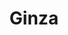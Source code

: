 ---
layout: place
title: Ginza
permalink: /california/fullerton/ginza.html
stateAbbr: CA
stateName: California
cityName: Fullerton
seo:
  type: restaurant
  links: null
place_id: ChIJkzhaf5zV3IAR3kAN4rLZ6wI
photos:
  - name: >-
      places/ChIJkzhaf5zV3IAR3kAN4rLZ6wI/photos/AeeoHcJMG_p9pZGl-eQeVPGSJ_9Z6cT2YkMfP5u3Vd7LZjz16YFDbvTCfAcDCbP3R2s7hsClY3PvtkZ3ymTh7g0e1Dm25VvmKmNugHtrqIq44oPTT5GeSUl8r2oIWGyOuL764sP_F-Vt05jiwXZcKmBLyv13JIVlr8MTlbBO5tlTHwCVLrOmyaadMudDcyr6Ophvr72pZctg1368_pUG8k4Cz4a4cSLRkv1x5Yf_OydRZfuPW9qoMxCMPnfXue5x5__4AXJWQ9RFFs1OYy19csmr6JlD8obd_2x3qWZRX1qguA63PA
    widthPx: 4800
    heightPx: 2700
    authorAttributions:
      - displayName: Ginza
        uri: https://maps.google.com/maps/contrib/113407304703335348632
        photoUri: >-
          https://lh3.googleusercontent.com/a-/ALV-UjXdZxbvC_fjF1bWqi20E7mylu5LhXUVjtnFekZ1X1nmUqjDB-k=s100-p-k-no-mo
    flagContentUri: >-
      https://www.google.com/local/imagery/report/?cb_client=maps_api_places.places_api&image_key=!1e10!2sAF1QipNdHT_O9yRGxLUfr2hON7siyzK4Q6FhIQV5m79a&hl=en-US
    googleMapsUri: >-
      https://www.google.com/maps/place//data=!3m4!1e2!3m2!1sAF1QipNdHT_O9yRGxLUfr2hON7siyzK4Q6FhIQV5m79a!2e10!4m2!3m1!1s0x80dcd59c7f5a3893:0x2ebd9b2e20d40de
  - name: >-
      places/ChIJkzhaf5zV3IAR3kAN4rLZ6wI/photos/AeeoHcLlbhFcdM45ZPtLSsobKCqsd_ZmK6-8K0iUyZW3WtuCXUTYb2JDziHEytz1te9XATKlxWP1i825SvXM2rO6pDBL8H3VQPqAcw57UmFLCVzbg6rsbsYYDPflH0gF8KbM4o619PxKxKvZuB-SwBHKYYxw0OkbVOEUrXVcKHE7a9gfWgUwwM4amHuq0YjynIcv5sK89n9vmiKiaAwHUZJQgoVpsl0v1FGjrRvlkzdzysLSeNDBXE64q0P_S1zPgWNkgIgnWqk_wZEKNVEaAuUtcjOr6fn5dfW1wHD6fCnSDQiM3g
    widthPx: 3878
    heightPx: 2988
    authorAttributions:
      - displayName: Ginza
        uri: https://maps.google.com/maps/contrib/113407304703335348632
        photoUri: >-
          https://lh3.googleusercontent.com/a-/ALV-UjXdZxbvC_fjF1bWqi20E7mylu5LhXUVjtnFekZ1X1nmUqjDB-k=s100-p-k-no-mo
    flagContentUri: >-
      https://www.google.com/local/imagery/report/?cb_client=maps_api_places.places_api&image_key=!1e10!2sAF1QipOiziCGLvVidTbE-HNqpGjFQD3drn51nhELyYDA&hl=en-US
    googleMapsUri: >-
      https://www.google.com/maps/place//data=!3m4!1e2!3m2!1sAF1QipOiziCGLvVidTbE-HNqpGjFQD3drn51nhELyYDA!2e10!4m2!3m1!1s0x80dcd59c7f5a3893:0x2ebd9b2e20d40de
  - name: >-
      places/ChIJkzhaf5zV3IAR3kAN4rLZ6wI/photos/AeeoHcKrdR5qg9z3-4OIpuR3XAkDo_GAWJAnzCAS85F_I12RE39v0enquQ3YTiLgh2UIbMRhZ5ty7FDD3apmEIZwFO0IazppyqHdebjgPJtg0eigUw4iQaILuY7wSWeEqUm82yXNYmXEy3zm5Zf4MQBEjmg9SH61eRROn705G8vjx-L2u8Nww_r4EJtrKhT7t3XMePbjMe6CKvymJc0rPzXTG9HBfZ6ZETn-WgRKWFM_gRzae5EzNaV2O8G4pBjJX7NDGXudGYNaixa6Sebl677DrLiqHLx00B9tqgnyrQ2Ye2fZD1WsPUKNZ5Md21PeUsLbaVBU2PHQDH_e27lAgFlU-tyMxDVPwmSKy37DFAKe2NN446ureGUiphC76K6AFiQpg__jKAJLpL813BhMXCw_AoNhyRn_meKVIB76X2EwIq0m_DPw
    widthPx: 4032
    heightPx: 3024
    authorAttributions:
      - displayName: Aaron Gaborro
        uri: https://maps.google.com/maps/contrib/105240628776950868290
        photoUri: >-
          https://lh3.googleusercontent.com/a-/ALV-UjW-rdLcj57DhRMUF0xXDVIosjdoqIL1hBDS8XCIHl-fFjMcWPiHhw=s100-p-k-no-mo
    flagContentUri: >-
      https://www.google.com/local/imagery/report/?cb_client=maps_api_places.places_api&image_key=!1e10!2sCIHM0ogKEICAgIDmyMC3kQE&hl=en-US
    googleMapsUri: >-
      https://www.google.com/maps/place//data=!3m4!1e2!3m2!1sCIHM0ogKEICAgIDmyMC3kQE!2e10!4m2!3m1!1s0x80dcd59c7f5a3893:0x2ebd9b2e20d40de
  - name: >-
      places/ChIJkzhaf5zV3IAR3kAN4rLZ6wI/photos/AeeoHcJuFdM6MIFL_qyWLhpD3tSuAFhPzvS48NfOo04MZJk2rQsRdf3qoL0d8PxkzQsMONeZZJFokPDm6QnZaqfZg4KZXOTvEM6gIMbq5xCutV4oCMQbKZt8XFmKZcrSLeV4kx5gDxA9u-wO03nnlsr1ZbUaFeL-wFIVtk6_ORPaoIvFBj2wbPA1bgw7VURPxhXQT-k20ATNAT35khIMPT1jz8kTqRqM238uVlEzDCWvchChSCY4jpnmUofDqVbLqTMig1w6WAu6TrriDTsy9TRZ0m325KJ7MCAipHUnkg6bENar9VaEF1_CX1_hcbt8eWnmOZBnQHkK4NEB6tspMUkjBOUrdG1BhskaR8XTS4LwDxQSbncvwMnqMTKKYh30CwPHWFMqFgP7w7hUo6s8pmSNBfk90XGxn5Zvnnvs3G2lWY5oNKnr
    widthPx: 1500
    heightPx: 2000
    authorAttributions:
      - displayName: carl
        uri: https://maps.google.com/maps/contrib/105459960248763768184
        photoUri: >-
          https://lh3.googleusercontent.com/a-/ALV-UjWTHBYL07ZAC_Py5rjFt6pFNl6fWr79SjrljDvX1DmofQQKuYmAgw=s100-p-k-no-mo
    flagContentUri: >-
      https://www.google.com/local/imagery/report/?cb_client=maps_api_places.places_api&image_key=!1e10!2sCIHM0ogKEICAgICv68DgigE&hl=en-US
    googleMapsUri: >-
      https://www.google.com/maps/place//data=!3m4!1e2!3m2!1sCIHM0ogKEICAgICv68DgigE!2e10!4m2!3m1!1s0x80dcd59c7f5a3893:0x2ebd9b2e20d40de
  - name: >-
      places/ChIJkzhaf5zV3IAR3kAN4rLZ6wI/photos/AeeoHcJzkfVFqCW-Ecohu2BroIX5Y7uqXk5TOSH8jBAG1jlMA8k2P4NPJ9LXqgG0N10-MvQM762FNRyRPyopUwGDnt5CUqRWYqoYpHcaXi37_KA1M-ZqIpCQyDJ6ohdKwNiXKoEtJrdHi7VykOHNEdmXq-8XTfNBK3x5PAUmKn4dOaFm5XP4yH2x7OpoyQENYSsAE2YV2G8V9zI4Ms9J650PIgvR0hpzrXvyDV-WutdsTfNfMZwqcOw2adFvzlJssqxc5IIXO5JjtIDNIdeFvDdkBSI91Uwo8FtRho0KYRrEeJ11Yp3I_wJ0MwB7fFOm5fBWQI3CHPJM-AEyTnHAYyoIibBpblfqmg_uBcmeXWXpw65fKWeIQPtwaccBORD60_0R90YMbVKCeDCRg64Q5waaQpllT4u_lAn8nFeS0PtunBvi7IL-
    widthPx: 4032
    heightPx: 2268
    authorAttributions:
      - displayName: Bradley Cronkhite
        uri: https://maps.google.com/maps/contrib/107529688279969014292
        photoUri: >-
          https://lh3.googleusercontent.com/a-/ALV-UjVzrVNkRfivdRLEdLEUq7QbgLNsnfFjdmIHLnwSZ1tGuOI1HTsKQQ=s100-p-k-no-mo
    flagContentUri: >-
      https://www.google.com/local/imagery/report/?cb_client=maps_api_places.places_api&image_key=!1e10!2sCIHM0ogKEICAgIC4t7qvyAE&hl=en-US
    googleMapsUri: >-
      https://www.google.com/maps/place//data=!3m4!1e2!3m2!1sCIHM0ogKEICAgIC4t7qvyAE!2e10!4m2!3m1!1s0x80dcd59c7f5a3893:0x2ebd9b2e20d40de
  - name: >-
      places/ChIJkzhaf5zV3IAR3kAN4rLZ6wI/photos/AeeoHcKT3uhfYcn12kSYptzDVTOZPvMY-jAJUE6ug40yUTia0vEzKnxnq9AqNTXMqEC3THN_I8evLFlYYxDhHcxjR86XHKR8GZVPx2PhEWa8yzLn1jfHlsc0R14CVYMT5iKpISCSuyu-D__8fqy7N2XDLput42xY_h86faF_YepqQqmG9w8q6kI5NyelkKy1IjUfubHaSoR-SMuyLVokmrEWDXz5Jo2LbJ-0UwxH3PqvDnW5e3flWi5wgkNbpCX3th2rUb2BWLTc7f8JVfuDAsKBKFFih7YNxY0xMLtACzWkO556SCzk68Sb0niuC7bm1ZwJD8fsLPxCZb6If1yP3C0rkv5H8bsh7HXe6bBillVo_TcMh6SbJp0pMrFFfHds4k1S3vvsRpX1rlgzYNiwCdw-oEdyE8dcslsKKZoYcZW95Hy0Wg
    widthPx: 4032
    heightPx: 3024
    authorAttributions:
      - displayName: Vincent McLeod IV
        uri: https://maps.google.com/maps/contrib/118361455162081638080
        photoUri: >-
          https://lh3.googleusercontent.com/a-/ALV-UjXMV2Bd5VF-57kIFxwPQdBUtCYXOOgpKJz9WBNZVs73M15T_yKncw=s100-p-k-no-mo
    flagContentUri: >-
      https://www.google.com/local/imagery/report/?cb_client=maps_api_places.places_api&image_key=!1e10!2sCIHM0ogKEICAgICRk7b1Og&hl=en-US
    googleMapsUri: >-
      https://www.google.com/maps/place//data=!3m4!1e2!3m2!1sCIHM0ogKEICAgICRk7b1Og!2e10!4m2!3m1!1s0x80dcd59c7f5a3893:0x2ebd9b2e20d40de
  - name: >-
      places/ChIJkzhaf5zV3IAR3kAN4rLZ6wI/photos/AeeoHcKBCnxE6iaWFlu6xeLbvyRlh7vR7eSwxmfPgGn-QnSWxaLc5i0aozVtLEAy8a8Fxxxt8jFHjNLqBcwEn3ti6cBzhjubGASBk3UUb2fbojuzOsdFbnx3K3ZBFUd1HB5YBqw0_q9HN2t01Tw3L6WsVKmobrmHS7slGKU6QoFB8iO4rdomoh0UDxh_KLZ2KjKE45VXnNvpm7LgaMh4RXJksptJqzSYlk0tyq6JGCdKbqmC17lBb6bqAERKD5PAtRSDIt4sp5Hct8XENHbNdUtEoYSdK3TRGf8YM1Qf2AcHUygRgUiv9LhdlEIas3YmwT4pKuOMf_H-2UwHOj8LraAXrnMqL2r7orTqCuhm7a6o4wJvjf09PkdRxaw45cA1XGyJHkidevKq78Q516KXMHGvIFTImvZy55TVLpwNcnGBtLg
    widthPx: 2688
    heightPx: 1520
    authorAttributions:
      - displayName: Chuck Kelly
        uri: https://maps.google.com/maps/contrib/111357656726894268111
        photoUri: >-
          https://lh3.googleusercontent.com/a/ACg8ocIeD7nLGIXkmd0UH8iZSEIkAUmPAwdF9xSVq0YSiQFL8rFQlg=s100-p-k-no-mo
    flagContentUri: >-
      https://www.google.com/local/imagery/report/?cb_client=maps_api_places.places_api&image_key=!1e10!2sCIHM0ogKEICAgID4lvnoNA&hl=en-US
    googleMapsUri: >-
      https://www.google.com/maps/place//data=!3m4!1e2!3m2!1sCIHM0ogKEICAgID4lvnoNA!2e10!4m2!3m1!1s0x80dcd59c7f5a3893:0x2ebd9b2e20d40de
  - name: >-
      places/ChIJkzhaf5zV3IAR3kAN4rLZ6wI/photos/AeeoHcI3dLe-6A8TCIzyh4zrO_gZjVKuQBXqztG_3GjukEypFrNGY9BZejeu9PYB32wBTakRXq2mu8iCjFrgj_KcUAD8GA03F8z6oe13mHL5LkncuBQap9zW1QcHp_9qDid3_LRY3WP3o00T1rtg9IJblNMwO9jccMl17yebk4KU_-LNiWLhPiOTEoUYQrj-0oTDI3Vh8tD7qnSkqUv-kSoyV2KlPYoUcku5O0E_9MlX0jgPyMYbEYCRNCkjf-hSqpmEzF6GlolVTBcP-8DoNPbMaMQdbt6Hov3FZV99v0LnelZAS0QoQ9rIwtMFal4b9xomPPxkvsezSB2DOw32N9t4_YvwuigZ3zbI7O2Z90YgKu80-u-BU1wJCbScNwSEd5ZkzE9mVsTQI38PagUPqc6E3YhjzG7vusnuiFLbM131ypgNdw
    widthPx: 3024
    heightPx: 4032
    authorAttributions:
      - displayName: Vincent McLeod IV
        uri: https://maps.google.com/maps/contrib/118361455162081638080
        photoUri: >-
          https://lh3.googleusercontent.com/a-/ALV-UjXMV2Bd5VF-57kIFxwPQdBUtCYXOOgpKJz9WBNZVs73M15T_yKncw=s100-p-k-no-mo
    flagContentUri: >-
      https://www.google.com/local/imagery/report/?cb_client=maps_api_places.places_api&image_key=!1e10!2sCIHM0ogKEICAgICRk7b1eg&hl=en-US
    googleMapsUri: >-
      https://www.google.com/maps/place//data=!3m4!1e2!3m2!1sCIHM0ogKEICAgICRk7b1eg!2e10!4m2!3m1!1s0x80dcd59c7f5a3893:0x2ebd9b2e20d40de
  - name: >-
      places/ChIJkzhaf5zV3IAR3kAN4rLZ6wI/photos/AeeoHcIr0qkSHwahaawIoYlmB_BG-to7CxkLqnUjnWzzjsDZXL_fFw6E9oTkLZGPvxPCDVMTV_YHmpkYYPuGj94LUQMcsfWVIPb0DgqZYlgfd9wOKthaKJ_7i5fIMDFuLzAXhng0Y4noutvcznH-wZENnYiSaRH01IJLn6CPqBKsGAldeE46h11EDUgRHkP9ujWQ383IfvtsfdV8YjGHUPip89r61KZAuDba1eLHtHGjzoRR3huFx4Xb3MVlsZwW6xvsfHyGxV_hKr7eKtFwqssUVmXbi02XAtkXmpknerh0smvv6quUU5CTXY40L4tPolKLCjoUgT6B6EOdJcDHwMC56bmfaLrhjPose1N4vWEZatmyblzW-uFyD841sEy7MKzcLAZ-6DsipJNhv_AxAmatFo_zdCIt-YGK04f0GEx0Wi2QFUga
    widthPx: 1800
    heightPx: 4000
    authorAttributions:
      - displayName: Ana 李 Williams
        uri: https://maps.google.com/maps/contrib/109139502354900643845
        photoUri: >-
          https://lh3.googleusercontent.com/a-/ALV-UjXeZRzmz0MKoFNBHBVfny92Q6yhWloy6kTPhIjpa70Ji1Flsy1Lnw=s100-p-k-no-mo
    flagContentUri: >-
      https://www.google.com/local/imagery/report/?cb_client=maps_api_places.places_api&image_key=!1e10!2sCIHM0ogKEICAgICj5q6v9QE&hl=en-US
    googleMapsUri: >-
      https://www.google.com/maps/place//data=!3m4!1e2!3m2!1sCIHM0ogKEICAgICj5q6v9QE!2e10!4m2!3m1!1s0x80dcd59c7f5a3893:0x2ebd9b2e20d40de
  - name: >-
      places/ChIJkzhaf5zV3IAR3kAN4rLZ6wI/photos/AeeoHcLYwF18QsN-2rlqozhZ5qpb3pwrGt31Y3e_bB7H_WAW4b3-bgjrXccpZScbyUuiPJ0vTGzQv-kvKEGF8rClQMW-6WQrO48Yp-6iaUQ6cWSs6p296Qv75vLi_ssDHI4T1ExEF_Lv3toQhvVdTiY-cgfYoA-bjUTNCyfx7kEESWvurTrdo8EUcDNiTt9L7GRTQW8nGaQ23t7f6Q-xc_JSye9VIF8SBTktueK9tjPFqfKHrEdGl-nEy7TgTs-jq8jrbBtFR7qagG77Fur9al_uZGq5Vs6YNQPP5HOMXl3WG94yCv_UXAHidJu7kHhH3aBwmuZD6oGV-urBsOjE_I806taH-RxZ3AjJ54ySUVZZ6GzqeLQtbCwUgQLulB62-Rb5rL8S58CZstimcWWZCu85_KjH7mymkFFAOQD-d5PJHaZb3g
    widthPx: 4032
    heightPx: 3024
    authorAttributions:
      - displayName: Bonnie Merrick
        uri: https://maps.google.com/maps/contrib/109447958308265468095
        photoUri: >-
          https://lh3.googleusercontent.com/a-/ALV-UjW4cCvBoPp5XMtec9PAeTDICvYWaPpL1IYSSVY5vaMSwIamayZ3kg=s100-p-k-no-mo
    flagContentUri: >-
      https://www.google.com/local/imagery/report/?cb_client=maps_api_places.places_api&image_key=!1e10!2sCIHM0ogKEICAgIDOmamIEg&hl=en-US
    googleMapsUri: >-
      https://www.google.com/maps/place//data=!3m4!1e2!3m2!1sCIHM0ogKEICAgIDOmamIEg!2e10!4m2!3m1!1s0x80dcd59c7f5a3893:0x2ebd9b2e20d40de
address: 1068 E Bastanchury Rd, Fullerton, CA 92835, USA
street: 1068 E Bastanchury Rd
city: Fullerton
state: CA
zip: '92835'
country: USA
neighborhood: null
latitude: '33.898391'
longitude: '-117.910340'
accessibility_options:
  wheelchairAccessibleParking: true
  wheelchairAccessibleEntrance: true
  wheelchairAccessibleRestroom: true
  wheelchairAccessibleSeating: true
business_status: OPERATIONAL
name: Ginza
google_maps_links:
  directionsUri: >-
    https://www.google.com/maps/dir//''/data=!4m7!4m6!1m1!4e2!1m2!1m1!1s0x80dcd59c7f5a3893:0x2ebd9b2e20d40de!3e0
  placeUri: https://maps.google.com/?cid=210501169922785502
  writeAReviewUri: >-
    https://www.google.com/maps/place//data=!4m3!3m2!1s0x80dcd59c7f5a3893:0x2ebd9b2e20d40de!12e1
  reviewsUri: >-
    https://www.google.com/maps/place//data=!4m4!3m3!1s0x80dcd59c7f5a3893:0x2ebd9b2e20d40de!9m1!1b1
  photosUri: >-
    https://www.google.com/maps/place//data=!4m3!3m2!1s0x80dcd59c7f5a3893:0x2ebd9b2e20d40de!10e5
primary_type: Japanese Restaurant
opening_hours:
  regular: null
  current: null
secondary_opening_hours:
  regular:
    weekdayDescriptions: null
    type: null
  current:
    weekdayDescriptions: null
    type: null
phone: null
price_level: null
price_range: null
rating: null
rating_count: 0
website: null
description: >-
  Explore Ginza in Fullerton$$$Ginza in Fullerton, CA, stands out as a welcoming
  Japanese restaurant serving fresh sushi and other traditional dishes in a
  laid-back, comfortable environment. The spot emphasizes accessibility with
  features like wheelchair-friendly parking and seating, making it easy for
  everyone to enjoy a casual meal. Patrons can expect a variety of Japanese
  offerings that highlight quality ingredients and simple, satisfying flavors,
  ideal for those seeking sushi restaurants in the area. Whether you're in the
  mood for classic rolls or hearty entrees, the unpretentious setting enhances
  the overall dining experience, perfect for a relaxed outing with friends or
  family.
generative_summary: >-
  Explore Ginza in Fullerton$$$Ginza in Fullerton, CA, stands out as a welcoming
  Japanese restaurant serving fresh sushi and other traditional dishes in a
  laid-back, comfortable environment. The spot emphasizes accessibility with
  features like wheelchair-friendly parking and seating, making it easy for
  everyone to enjoy a casual meal. Patrons can expect a variety of Japanese
  offerings that highlight quality ingredients and simple, satisfying flavors,
  ideal for those seeking sushi restaurants in the area. Whether you're in the
  mood for classic rolls or hearty entrees, the unpretentious setting enhances
  the overall dining experience, perfect for a relaxed outing with friends or
  family.
generative_disclosure: Summarized by AI using the Grok-3-Mini model.
reviews: null
review_summary: >-
  What Visitors Are Saying$$$Feedback from folks checking out this sushi spot
  often highlights the fresh flavors and straightforward appeal of the Japanese
  dishes, making it a solid pick for casual diners. Many appreciate the
  comfortable atmosphere and accessible features, which add to the enjoyable
  vibe without any fuss. While specific experiences can vary, the general buzz
  leans positive, with people noting it's a great option for anyone hunting for
  reliable sushi places nearby. Overall, it's frequently recommended as a go-to
  for tasty meals in a welcoming space, especially if you're exploring top-rated
  Japanese eats in Fullerton.
review_disclosure: Summarized by AI using the Grok-3-Mini model.
parking_options: null
payment_options: null
allow_dogs: null
curbside_pickup: null
delivery: null
dine_in: null
good_for_children: null
good_for_groups: null
good_for_sports: null
live_music: null
menu_for_children: null
outdoor_seating: null
reservable: null
restroom: null
serves_beer: null
serves_breakfast: null
serves_brunch: null
serves_cocktails: null
serves_coffee: null
serves_dinner: null
serves_dessert: null
serves_lunch: null
serves_vegetarian_food: null
serves_wine: null
takeout: null
update_category: pro
places_description: null

---